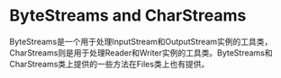 # ByteStreams and CharStreams
ByteStreams是一个用于处理InputStream和OutputStream实例的工具类，CharStreams则是用于处理Reader和Writer实例的工具类。ByteStreams和CharStreams类上提供的一些方法在Files类上也有提供。
